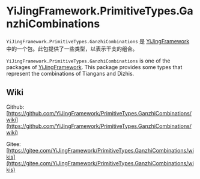 ﻿# YiJingFramework.PrimitiveTypes.GanzhiCombinations

`YiJingFramework.PrimitiveTypes.GanzhiCombinations` 是 [YiJingFramework](https://yijingframework.github.io/) 中的一个包。此包提供了一些类型，以表示干支的组合。

`YiJingFramework.PrimitiveTypes.GanzhiCombinations` is one of the packages of [YiJingFramework](https://github.com/YiJingFramework/YiJingFramework/wiki). This package provides some types that represent the combinations of Tiangans and Dizhis.

## Wiki

Github: [https://github.com/YiJingFramework/PrimitiveTypes.GanzhiCombinations/wiki](https://github.com/YiJingFramework/PrimitiveTypes.GanzhiCombinations/wiki)

Gitee: [https://gitee.com/YiJingFramework/PrimitiveTypes.GanzhiCombinations/wikis](https://gitee.com/YiJingFramework/PrimitiveTypes.GanzhiCombinations/wikis)